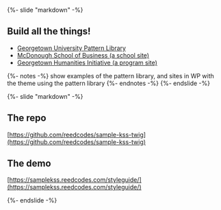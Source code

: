 {%- slide "markdown" -%}
## Build all the things! <!-- .element: class="r-fit-text" -->

- [Georgetown University Pattern Library](https://gucms-ui.georgetown.edu/patterns/docs/)
- [McDonough School of Business (a school site)](https://msb.georgetown.edu/)
- [Georgetown Humanities Initiative (a program site)](https://humanities.georgetown.edu/)

{%- notes -%}
show examples of the pattern library, and sites in WP with the theme using the pattern library
{%- endnotes -%}
{%- endslide -%}

{%- slide "markdown" -%}
## The repo
[https://github.com/reedcodes/sample-kss-twig](https://github.com/reedcodes/sample-kss-twig)

## The demo
[https://samplekss.reedcodes.com/styleguide/](https://samplekss.reedcodes.com/styleguide/)

{%- endslide -%}
